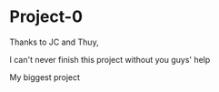 # Project-0

Thanks to JC and Thuy, 

I can't never finish this project without you guys' help

My biggest project
